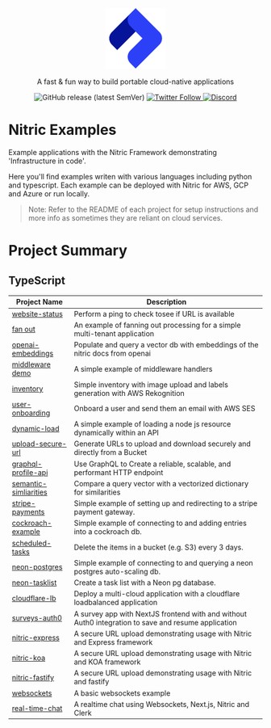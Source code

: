 <p align="center">
  <a href="https://nitric.io">
    <img src="https://raw.githubusercontent.com/nitrictech/nitric/main/docs/assets/nitric-logo.svg" width="120" alt="Nitric Logo"/>
  </a>
</p>

<p align="center">
  A fast & fun way to build portable cloud-native applications
</p>

<p align="center">
  <img alt="GitHub release (latest SemVer)" src="https://img.shields.io/github/v/release/nitrictech/nitric?sort=semver">
  <a href="https://twitter.com/nitric_io">
    <img alt="Twitter Follow" src="https://img.shields.io/twitter/follow/nitric_io?label=Follow&style=social">
  </a>
  <a href="https://discord.gg/Webemece5C"><img alt="Discord" src="https://img.shields.io/discord/955259353043173427?label=discord"></a>
</p>

# Nitric Examples

Example applications with the Nitric Framework demonstrating 'Infrastructure in code'.

Here you'll find examples writen with various languages including python and typescript. Each example can be deployed with Nitric for AWS, GCP and Azure or run locally.

> Note: Refer to the README of each project for setup instructions and more info as sometimes they are reliant on cloud services.

# Project Summary

## TypeScript

| Project Name                                      | Description                                                                                         |
| ------------------------------------------------- | --------------------------------------------------------------------------------------------------- |
| [website-status](./website-status/)               | Perform a ping to check tosee if URL is available                                                   |
| [fan out](./fan-out/)                             | An example of fanning out processing for a simple multi-tenant application                          |
| [openai-embeddings](./openai-embeddings/)         | Populate and query a vector db with embeddings of the nitric docs from openai                       |
| [middleware demo](./middleware-demo/)             | A simple example of middleware handlers                                                             |
| [inventory](./product-inventory/)                 | Simple inventory with image upload and labels generation with AWS Rekognition                       |
| [user-onboarding](./user-onboarding/)             | Onboard a user and send them an email with AWS SES                                                  |
| [dynamic-load](./dynamic-load/)                   | A simple example of loading a node js resource dynamically within an API                            |
| [upload-secure-url](./upload-secure-url/)         | Generate URLs to upload and download securely and directly from a Bucket                            |
| [graphql-profile-api](./profile-api-graphql/)     | Use GraphQL to Create a reliable, scalable, and performant HTTP endpoint                            |
| [semantic-simliarities](./semantic-simliarities/) | Compare a query vector with a vectorized dictionary for similarities                                |
| [stripe-payments](./stripe-payments/)             | Simple example of setting up and redirecting to a stripe payment gateway.                           |
| [cockroach-example](./cockroach-example/)         | Simple example of connecting to and adding entries into a cockroach db.                             |
| [scheduled-tasks](./scheduled-tasks/)             | Delete the items in a bucket (e.g. S3) every 3 days.                                                |
| [neon-postgres](./neon/)                          | Simple example of connecting to and querying a neon postgres auto-scaling db.                       |
| [neon-tasklist](./neon-tasklist/)                 | Create a task list with a Neon pg database.                                                         |
| [cloudflare-lb](./cloudflare-lb/)                 | Deploy a multi-cloud application with a cloudflare loadbalanced application                         |
| [surveys-auth0](./surveys-auth0/)                 | A survey app with NextJS frontend with and without Auth0 integration to save and resume application |
| [nitric-express](./nitric-express/)               | A secure URL upload demonstrating usage with Nitric and Express framework                           |
| [nitric-koa](./nitric-koa/)                       | A secure URL upload demonstrating usage with Nitric and KOA framework                               |
| [nitric-fastify](./nitric-fastify/)               | A secure URL upload demonstrating usage with Nitric and fastify                                     |
| [websockets](./websockets/)                       | A basic websockets example                                                                          |
| [real-time-chat](./realtime-chat-app/)            | A realtime chat using Websockets, Next.js, Nitric and Clerk                                         |
